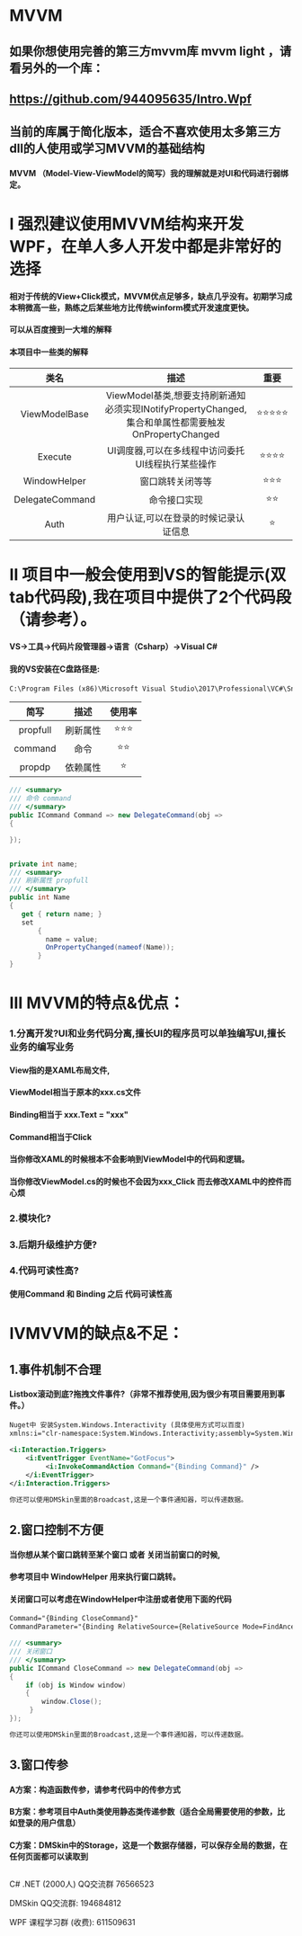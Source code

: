 # MVVM

## 如果你想使用完善的第三方mvvm库 mvvm light ，请看另外的一个库：
## https://github.com/944095635/Intro.Wpf

## 当前的库属于简化版本，适合不喜欢使用太多第三方dll的人使用或学习MVVM的基础结构


#### MVVM （Model-View-ViewModel的简写）我的理解就是对UI和代码进行弱绑定。
# Ⅰ 强烈建议使用MVVM结构来开发WPF，在单人多人开发中都是非常好的选择
#### 相对于传统的View+Click模式，MVVM优点足够多，缺点几乎没有。初期学习成本稍微高一些，熟练之后某些地方比传统winform模式开发速度更快。
#### 可以从百度搜到一大堆的解释

#### 本项目中一些类的解释

| 类名                | 描述   |重要   |
| :----:              | :---:          | :---:          |
| ViewModelBase  |  ViewModel基类,想要支持刷新通知必须实现INotifyPropertyChanged,集合和单属性都需要触发OnPropertyChanged |⭐⭐⭐⭐⭐|
| Execute  |  UI调度器,可以在多线程中访问委托UI线程执行某些操作       |⭐⭐⭐⭐|
| WindowHelper  | 窗口跳转关闭等等 |⭐⭐⭐|
| DelegateCommand  |  命令接口实现       |⭐⭐|
| Auth | 用户认证,可以在登录的时候记录认证信息    |⭐|



# Ⅱ 项目中一般会使用到VS的智能提示(双tab代码段),我在项目中提供了2个代码段（请参考）。
#### VS->工具->代码片段管理器->语言（Csharp）->Visual C#
#### 我的VS安装在C盘路径是:
````xml
C:\Program Files (x86)\Microsoft Visual Studio\2017\Professional\VC#\Snippets\2052\Visual C#
````

| 简写                | 描述   |使用率   |
| :----:              | :---:          | :---:          |
| propfull  |  刷新属性       |⭐⭐⭐|
| command   | 命令        |⭐⭐|
| propdp    | 依赖属性    |⭐|

````csharp
/// <summary>
/// 命令 command
/// </summary>    
public ICommand Command => new DelegateCommand(obj =>
{

});


private int name;
/// <summary>
/// 刷新属性 propfull
/// </summary>
public int Name
{
   get { return name; }
   set
       {
         name = value;
         OnPropertyChanged(nameof(Name));
       }
}
````


# Ⅲ MVVM的特点&优点：
### 1.分离开发?UI和业务代码分离,擅长UI的程序员可以单独编写UI,擅长业务的编写业务
####  View指的是XAML布局文件,
####  ViewModel相当于原本的xxx.cs文件
####  Binding相当于 xxx.Text = "xxx"
####  Command相当于Click
####  当你修改XAML的时候根本不会影响到ViewModel中的代码和逻辑。
####  当你修改ViewModel.cs的时候也不会因为xxx_Click 而去修改XAML中的控件而心烦
  
### 2.模块化?
#### 

### 3.后期升级维护方便?

### 4.代码可读性高?
#### 使用Command 和 Binding 之后 代码可读性高



# ⅣMVVM的缺点&不足：
## 1.事件机制不合理
#### Listbox滚动到底?拖拽文件事件?（非常不推荐使用,因为很少有项目需要用到事件。）

````xml
Nuget中 安装System.Windows.Interactivity (具体使用方式可以百度)
xmlns:i="clr-namespace:System.Windows.Interactivity;assembly=System.Windows.Interactivity"
 
<i:Interaction.Triggers>
    <i:EventTrigger EventName="GotFocus">
         <i:InvokeCommandAction Command="{Binding Command}" />
    </i:EventTrigger>
</i:Interaction.Triggers>
````

````xml
你还可以使用DMSkin里面的Broadcast,这是一个事件通知器，可以传递数据。
````


## 2.窗口控制不方便
#### 当你想从某个窗口跳转至某个窗口 或者 关闭当前窗口的时候,
#### 参考项目中 WindowHelper 用来执行窗口跳转。
#### 关闭窗口可以考虑在WindowHelper中注册或者使用下面的代码
````xml
Command="{Binding CloseCommand}"
CommandParameter="{Binding RelativeSource={RelativeSource Mode=FindAncestor, AncestorType=Window}}"
````
````csharp
/// <summary>
/// 关闭窗口
/// </summary>    
public ICommand CloseCommand => new DelegateCommand(obj =>
{
    if (obj is Window window)
    {
        window.Close();
     }
});
````

````xml
你还可以使用DMSkin里面的Broadcast,这是一个事件通知器，可以传递数据。
````

## 3.窗口传参
#### A方案：构造函数传参，请参考代码中的传参方式
#### B方案：参考项目中Auth类使用静态类传递参数（适合全局需要使用的参数，比如登录的用户信息）
#### C方案：DMSkin中的Storage，这是一个数据存储器，可以保存全局的数据，在任何页面都可以读取到

##
##

C# .NET (2000人) QQ交流群 76566523

DMSkin QQ交流群: 194684812

WPF 课程学习群 (收费): 611509631
